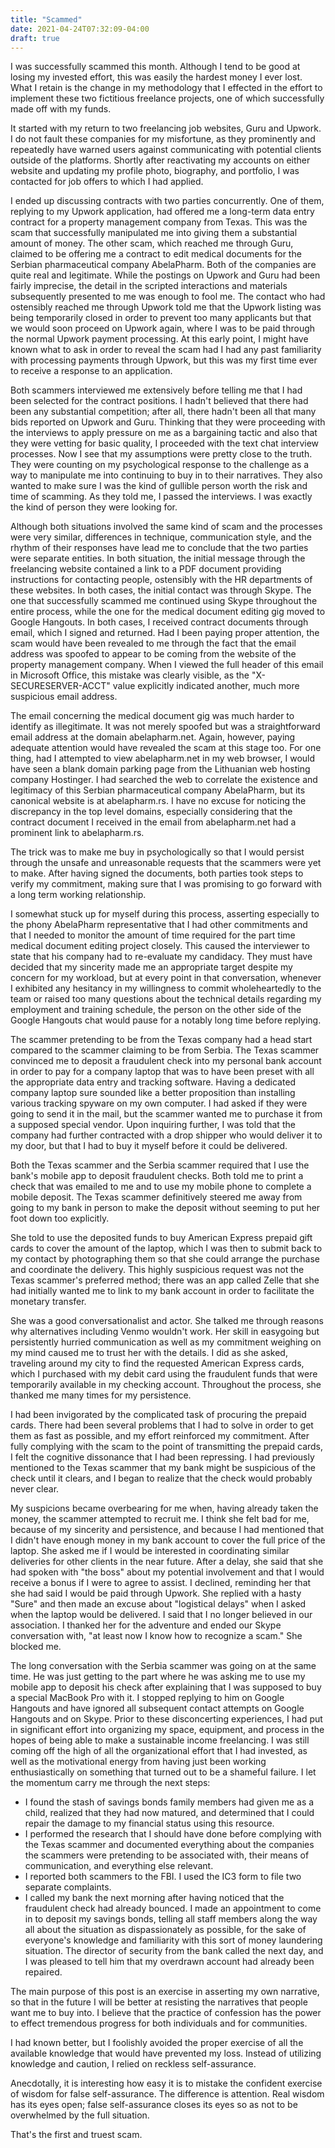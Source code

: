 ```yaml
---
title: "Scammed"
date: 2021-04-24T07:32:09-04:00
draft: true
---
```


I was successfully scammed this month. Although I tend to be good at losing my invested effort, this was easily the hardest money I ever lost. What I retain is the change in my methodology that I effected in the effort to implement these two fictitious freelance projects, one of which successfully made off with my funds.

It started with my return to two freelancing job websites, Guru and Upwork. I do not fault these companies for my misfortune, as they prominently and repeatedly have warned users against communicating with potential clients outside of the platforms. Shortly after reactivating my accounts on either website and updating my profile photo, biography, and portfolio, I was contacted for job offers to which I had applied.

I ended up discussing contracts with two parties concurrently. One of them, replying to my Upwork application, had offered me a long-term data entry contract for a property management company from Texas. This was the scam that successfully manipulated me into giving them a substantial amount of money. The other scam, which reached me through Guru, claimed to be offering me a contract to edit medical documents for the Serbian pharmaceutical company AbelaPharm.
Both of the companies are quite real and legitimate. While the postings on Upwork and Guru had been fairly imprecise, the detail in the scripted interactions and materials subsequently presented to me was enough to fool me. The contact who had ostensibly reached me through Upwork told me that the Upwork listing was being temporarily closed in order to prevent too many applicants but that we would soon proceed on Upwork again, where I was to be paid through the normal Upwork payment processing. At this early point, I might have known what to ask in order to reveal the scam had I had any past familiarity with processing payments through Upwork, but this was my first time ever to receive a response to an application.

Both scammers interviewed me extensively before telling me that I had been selected for the contract positions. I hadn't believed that there had been any substantial competition; after all, there hadn't been all that many bids reported on Upwork and Guru. Thinking that they were proceeding with the interviews to apply pressure on me as a bargaining tactic and also that they were vetting for basic quality, I proceeded with the text chat interview processes. Now I see that my assumptions were pretty close to the truth. They were counting on my psychological response to the challenge as a way to manipulate me into continuing to buy in to their narratives. They also wanted to make sure I was the kind of gullible person worth the risk and time of scamming. As they told me, I passed the interviews. I was exactly the kind of person they were looking for.

Although both situations involved the same kind of scam and the processes were very similar, differences in technique, communication style, and the rhythm of their responses have lead me to conclude that the two parties were separate entities. In both situation, the initial message through the freelancing website contained a link to a PDF document providing instructions for contacting people, ostensibly with the HR departments of these websites. In both cases, the initial contact was through Skype. The one that successfully scammed me continued using Skype throughout the entire process, while the one for the medical document editing gig moved to Google Hangouts. In both cases, I received contract documents through email, which I signed and returned.
Had I been paying proper attention, the scam would have been revealed to me through the fact that the email address was spoofed to appear to be coming from the website of the property management company. When I viewed the full header of this email in Microsoft Office, this mistake was clearly visible, as the "X-SECURESERVER-ACCT" value explicitly indicated another, much more suspicious email address.

The email concerning the medical document gig was much harder to identify as illegitimate. It was not merely spoofed but was a straightforward email address at the domain abelapharm.net. Again, however, paying adequate attention would have revealed the scam at this stage too. For one thing, had I attempted to view abelapharm.net in my web browser, I would have seen a blank domain parking page from the Lithuanian web hosting company Hostinger. I had searched the web to correlate the existence and legitimacy of this Serbian pharmaceutical company AbelaPharm, but its canonical website is at abelapharm.rs. I have no excuse for noticing the discrepancy in the top level domains, especially considering that the contract document I received in the email from abelapharm.net had a prominent link to abelapharm.rs.

The trick was to make me buy in psychologically so that I would persist through the unsafe and unreasonable requests that the scammers were yet to make. After having signed the documents, both parties took steps to verify my commitment, making sure that I was promising to go forward with a long term working relationship.

I somewhat stuck up for myself during this process, asserting especially to the phony AbelaPharm representative that I had other commitments and that I needed to monitor the amount of time required for the part time medical document editing project closely. This caused the interviewer to state that his company had to re-evaluate my candidacy. They must have decided that my sincerity made me an appropriate target despite my concern for my workload, but at every point in that conversation, whenever I exhibited any hesitancy in my willingness to commit wholeheartedly to the team or raised too many questions about the technical details regarding my employment and training schedule, the person on the other side of the Google Hangouts chat would pause for a notably long time before replying.

The scammer pretending to be from the Texas company had a head start compared to the scammer claiming to be from Serbia. The Texas scammer convinced me to deposit a fraudulent check into my personal bank account in order to pay for a company laptop that was to have been preset with all the appropriate data entry and tracking software. Having a dedicated company laptop sure sounded like a better proposition than installing various tracking spyware on my own computer. I had asked if they were going to send it in the mail, but the scammer wanted me to purchase it from a supposed special vendor. Upon inquiring further, I was told that the company had further contracted with a drop shipper who would deliver it to my door, but that I had to buy it myself before it could be delivered.

Both the Texas scammer and the Serbia scammer required that I use the bank's mobile app to deposit fraudulent checks. Both told me to print a check that was emailed to me and to use my mobile phone to complete a mobile deposit. The Texas scammer definitively steered me away from going to my bank in person to make the deposit without seeming to put her foot down too explicitly.

She told to use the deposited funds to buy American Express prepaid gift cards to cover the amount of the laptop, which I was then to submit back to my contact by photographing them so that she could arrange the purchase and coordinate the delivery. This highly suspicious request was not the Texas scammer's preferred method; there was an app called Zelle that she had initially wanted me to link to my bank account in order to facilitate the monetary transfer.

She was a good conversationalist and actor. She talked me through reasons why alternatives including Venmo wouldn't work. Her skill in easygoing but persistently hurried communication as well as my commitment weighing on my mind caused me to trust her with the details. I did as she asked, traveling around my city to find the requested American Express cards, which I purchased with my debit card using the fraudulent funds that were temporarily available in my checking account. Throughout the process, she thanked me many times for my persistence.

I had been invigorated by the complicated task of procuring the prepaid cards. There had been several problems that I had to solve in order to get them as fast as possible, and my effort reinforced my commitment. After fully complying with the scam to the point of transmitting the prepaid cards, I felt the cognitive dissonance that I had been repressing. I had previously mentioned to the Texas scammer that my bank might be suspicious of the check until it clears, and I began to realize that the check would probably never clear.

My suspicions became overbearing for me when, having already taken the money, the scammer attempted to recruit me. I think she felt bad for me, because of my sincerity and persistence, and because I had mentioned that I didn't have enough money in my bank account to cover the full price of the laptop. She asked me if I would be interested in coordinating similar deliveries for other clients in the near future. After a delay, she said that she had spoken with "the boss" about my potential involvement and that I would receive a bonus if I were to agree to assist.
I declined, reminding her that she had said I would be paid through Upwork. She replied with a hasty "Sure" and then made an excuse about "logistical delays" when I asked when the laptop would be delivered. I said that I no longer believed in our association. I thanked her for the adventure and ended our Skype conversation with, "at least now I know how to recognize a scam." She blocked me.

The long conversation with the Serbia scammer was going on at the same time. He was just getting to the part where he was asking me to use my mobile app to deposit his check after explaining that I was supposed to buy a special MacBook Pro with it. I stopped replying to him on Google Hangouts and have ignored all subsequent contact attempts on Google Hangouts and on Skype.
Prior to these disconcerting experiences, I had put in significant effort into organizing my space, equipment, and process in the hopes of being able to make a sustainable income freelancing. I was still coming off the high of all the organizational effort that I had invested, as well as the motivational energy from having just been working enthusiastically on something that turned out to be a shameful failure. I let the momentum carry me through the next steps:

* I found the stash of savings bonds family members had given me as a child, realized that they had now matured, and determined that I could repair the damage to my financial status using this resource.
* I performed the research that I should have done before complying with the Texas scammer and documented everything about the companies the scammers were pretending to be associated with, their means of communication, and everything else relevant.
* I reported both scammers to the FBI. I used the IC3 form to file two separate complaints.
* I called my bank the next morning after having noticed that the fraudulent check had already bounced. I made an appointment to come in to deposit my savings bonds, telling all staff members along the way all about the situation as dispassionately as possible, for the sake of everyone's knowledge and familiarity with this sort of money laundering situation. The director of security from the bank called the next day, and I was pleased to tell him that my overdrawn account had already been repaired.

The main purpose of this post is an exercise in asserting my own narrative, so that in the future I will be better at resisting the narratives that people want me to buy into. I believe that the practice of confession has the power to effect tremendous progress for both individuals and for communities.

I had known better, but I foolishly avoided the proper exercise of all the available knowledge that would have prevented my loss. Instead of utilizing knowledge and caution, I relied on reckless self-assurance.

Anecdotally, it is interesting how easy it is to mistake the confident exercise of wisdom for false self-assurance. The difference is attention. Real wisdom has its eyes open; false self-assurance closes its eyes so as not to be overwhelmed by the full situation.

That's the first and truest scam.